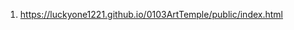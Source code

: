 <!-- https://github.com/luckyone1221/0103ArtTemple -->

1. <https://luckyone1221.github.io/0103ArtTemple/public/index.html>